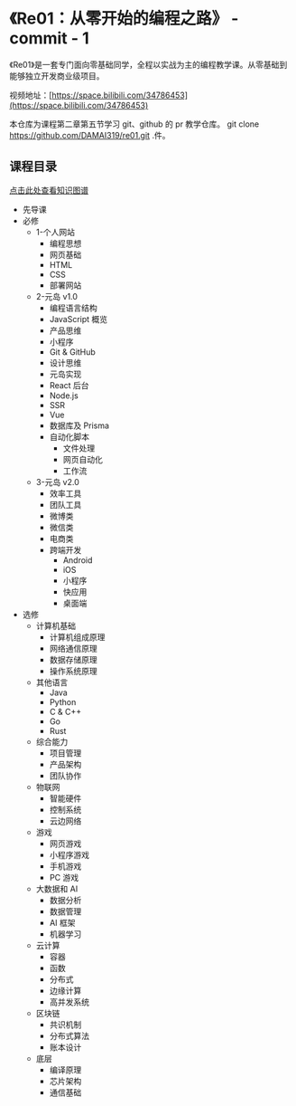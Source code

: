 # 《Re01：从零开始的编程之路》 - commit - 1

《Re01》是一套专门面向零基础同学，全程以实战为主的编程教学课。从零基础到能够独立开发商业级项目。

视频地址：[https://space.bilibili.com/34786453](https://space.bilibili.com/34786453)

本仓库为课程第二章第五节学习 git、github 的 pr 教学仓库。
git clone https://github.com/DAMAI319/re01.git .件。

## 课程目录

[点击此处查看知识图谱](https://metaisland.feishu.cn/mindnotes/bmncnVm87LbPlQF0jigDuSegubd#mindmap)

- 先导课
- 必修
  - 1-个人网站
    - 编程思想
    - 网页基础
    - HTML
    - CSS
    - 部署网站
  - 2-元岛 v1.0
    - 编程语言结构
    - JavaScript 概览
    - 产品思维
    - 小程序
    - Git & GitHub
    - 设计思维
    - 元岛实现
    - React 后台
    - Node.js
    - SSR
    - Vue
    - 数据库及 Prisma
    - 自动化脚本
      - 文件处理
      - 网页自动化
      - 工作流
  - 3-元岛 v2.0
    - 效率工具
    - 团队工具
    - 微博类
    - 微信类
    - 电商类
    - 跨端开发
      - Android
      - iOS
      - 小程序
      - 快应用
      - 桌面端
- 选修
  - 计算机基础
    - 计算机组成原理
    - 网络通信原理
    - 数据存储原理
    - 操作系统原理
  - 其他语言
    - Java
    - Python
    - C & C++
    - Go
    - Rust
  - 综合能力
    - 项目管理
    - 产品架构
    - 团队协作
  - 物联网
    - 智能硬件
    - 控制系统
    - 云边网络
  - 游戏
    - 网页游戏
    - 小程序游戏
    - 手机游戏
    - PC 游戏
  - 大数据和 AI
    - 数据分析
    - 数据管理
    - AI 框架
    - 机器学习
  - 云计算
    - 容器
    - 函数
    - 分布式
    - 边缘计算
    - 高并发系统
  - 区块链
    - 共识机制
    - 分布式算法
    - 账本设计
  - 底层
    - 编译原理
    - 芯片架构
    - 通信基础
